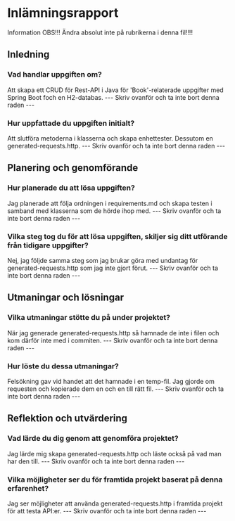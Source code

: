 # Inlämningsrapport

Information
OBS!!! Ändra absolut inte på rubrikerna i denna fil!!!!

## Inledning

### Vad handlar uppgiften om?
Att skapa ett CRUD för Rest-API i Java för 'Book'-relaterade uppgifter med Spring Boot foch en H2-databas.
--- Skriv ovanför och ta inte bort denna raden ---

### Hur uppfattade du uppgiften initialt?
Att slutföra metoderna i klasserna och skapa enhettester. Dessutom en generated-requests.http.
--- Skriv ovanför och ta inte bort denna raden ---
## Planering och genomförande

### Hur planerade du att lösa uppgiften?
Jag planerade att följa ordningen i requirements.md och skapa testen i samband med klasserna som de hörde ihop med.
--- Skriv ovanför och ta inte bort denna raden ---

### Vilka steg tog du för att lösa uppgiften, skiljer sig ditt utförande från tidigare uppgifter?
Nej, jag följde samma steg som jag brukar göra med undantag för generated-requests.http som jag inte gjort förut.
--- Skriv ovanför och ta inte bort denna raden ---

## Utmaningar och lösningar

### Vilka utmaningar stötte du på under projektet?
När jag generade generated-requests.http så hamnade de inte i filen och kom därför inte med i commiten.
--- Skriv ovanför och ta inte bort denna raden ---

### Hur löste du dessa utmaningar?
Felsökning gav vid handet att det hamnade i en temp-fil. Jag gjorde om requesten och kopierade dem en och en till rätt fil.
--- Skriv ovanför och ta inte bort denna raden ---

## Reflektion och utvärdering

### Vad lärde du dig genom att genomföra projektet?
Jag lärde mig skapa generated-requests.http och läste också på vad man har den till.
--- Skriv ovanför och ta inte bort denna raden ---

### Vilka möjligheter ser du för framtida projekt baserat på denna erfarenhet?
Jag ser möjligheter att använda generated-requests.http i framtida projekt för att testa API:er.
--- Skriv ovanför och ta inte bort denna raden ---
